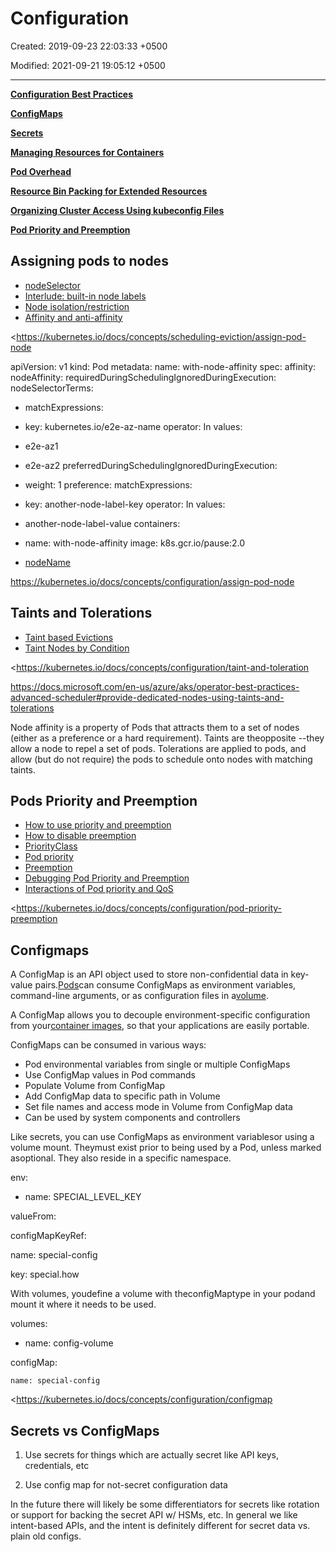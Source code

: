 # Configuration

Created: 2019-09-23 22:03:33 +0500

Modified: 2021-09-21 19:05:12 +0500

---

[**Configuration Best Practices**](https://kubernetes.io/docs/concepts/configuration/overview/)

[**ConfigMaps**](https://kubernetes.io/docs/concepts/configuration/configmap/)

[**Secrets**](https://kubernetes.io/docs/concepts/configuration/secret/)

[**Managing Resources for Containers**](https://kubernetes.io/docs/concepts/configuration/manage-resources-containers/)

[**Pod Overhead**](https://kubernetes.io/docs/concepts/configuration/pod-overhead/)

[**Resource Bin Packing for Extended Resources**](https://kubernetes.io/docs/concepts/configuration/resource-bin-packing/)

[**Organizing Cluster Access Using kubeconfig Files**](https://kubernetes.io/docs/concepts/configuration/organize-cluster-access-kubeconfig/)

[**Pod Priority and Preemption**](https://kubernetes.io/docs/concepts/configuration/pod-priority-preemption/)

## Assigning pods to nodes
-   [nodeSelector](https://kubernetes.io/docs/concepts/configuration/assign-pod-node/#nodeselector)
-   [Interlude: built-in node labels](https://kubernetes.io/docs/concepts/configuration/assign-pod-node/#built-in-node-labels)
-   [Node isolation/restriction](https://kubernetes.io/docs/concepts/configuration/assign-pod-node/#node-isolation-restriction)
-   [Affinity and anti-affinity](https://kubernetes.io/docs/concepts/configuration/assign-pod-node/#affinity-and-anti-affinity)

<https://kubernetes.io/docs/concepts/scheduling-eviction/assign-pod-node

apiVersion: v1
kind: Pod
metadata:
name: with-node-affinity
spec:
affinity:
nodeAffinity:
requiredDuringSchedulingIgnoredDuringExecution:
nodeSelectorTerms:
- matchExpressions:
- key: kubernetes.io/e2e-az-name
operator: In
values:
- e2e-az1
- e2e-az2
preferredDuringSchedulingIgnoredDuringExecution:
- weight: 1
preference:
matchExpressions:
- key: another-node-label-key
operator: In
values:
- another-node-label-value
containers:
- name: with-node-affinity
image: k8s.gcr.io/pause:2.0


-   [nodeName](https://kubernetes.io/docs/concepts/configuration/assign-pod-node/#nodename)

<https://kubernetes.io/docs/concepts/configuration/assign-pod-node>

## Taints and Tolerations
-   [Taint based Evictions](https://kubernetes.io/docs/concepts/configuration/taint-and-toleration/#taint-based-evictions)
-   [Taint Nodes by Condition](https://kubernetes.io/docs/concepts/configuration/taint-and-toleration/#taint-nodes-by-condition)

<https://kubernetes.io/docs/concepts/configuration/taint-and-toleration

<https://docs.microsoft.com/en-us/azure/aks/operator-best-practices-advanced-scheduler#provide-dedicated-nodes-using-taints-and-tolerations>

Node affinity is a property of Pods that attracts them to a set of nodes (either as a preference or a hard requirement). Taints are theopposite --they allow a node to repel a set of pods. Tolerations are applied to pods, and allow (but do not require) the pods to schedule onto nodes with matching taints.

## Pods Priority and Preemption
-   [How to use priority and preemption](https://kubernetes.io/docs/concepts/configuration/pod-priority-preemption/#how-to-use-priority-and-preemption)
-   [How to disable preemption](https://kubernetes.io/docs/concepts/configuration/pod-priority-preemption/#how-to-disable-preemption)
-   [PriorityClass](https://kubernetes.io/docs/concepts/configuration/pod-priority-preemption/#priorityclass)
-   [Pod priority](https://kubernetes.io/docs/concepts/configuration/pod-priority-preemption/#pod-priority)
-   [Preemption](https://kubernetes.io/docs/concepts/configuration/pod-priority-preemption/#preemption)
-   [Debugging Pod Priority and Preemption](https://kubernetes.io/docs/concepts/configuration/pod-priority-preemption/#debugging-pod-priority-and-preemption)
-   [Interactions of Pod priority and QoS](https://kubernetes.io/docs/concepts/configuration/pod-priority-preemption/#interactions-of-pod-priority-and-qos)

<https://kubernetes.io/docs/concepts/configuration/pod-priority-preemption

## Configmaps

A ConfigMap is an API object used to store non-confidential data in key-value pairs.[Pods](https://kubernetes.io/docs/concepts/workloads/pods/pod-overview/)can consume ConfigMaps as environment variables, command-line arguments, or as configuration files in a[volume](https://kubernetes.io/docs/concepts/storage/volumes/).

A ConfigMap allows you to decouple environment-specific configuration from your[container images](https://kubernetes.io/docs/reference/glossary/?all=true#term-image), so that your applications are easily portable.

ConfigMaps can be consumed in various ways:
-   Pod environmental variables from single or multiple ConfigMaps
-   Use ConfigMap values in Pod commands
-   Populate Volume from ConfigMap
-   Add ConfigMap data to specific path in Volume
-   Set file names and access mode in Volume from ConfigMap data
-   Can be used by system components and controllers

Like secrets, you can use ConfigMaps as environment variablesor using a volume mount. Theymust exist prior to being used by a Pod, unless marked asoptional. They also reside in a specific namespace.

env:

- name: SPECIAL_LEVEL_KEY

 valueFrom:

 configMapKeyRef:

   name: special-config

   key: special.how

With volumes, youdefine a volume with theconfigMaptype in your podand mount it where it needs to be used.

volumes:
  - name: config-volume

   configMap:

    name: special-config

<https://kubernetes.io/docs/concepts/configuration/configmap

## Secrets vs ConfigMaps

1.  Use secrets for things which are actually secret like API keys, credentials, etc

2.  Use config map for not-secret configuration data

In the future there will likely be some differentiators for secrets like rotation or support for backing the secret API w/ HSMs, etc. In general we like intent-based APIs, and the intent is definitely different for secret data vs. plain old configs.
